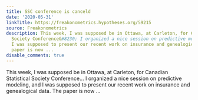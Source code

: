 ```yaml
---
title: SSC conference is canceld
date: '2020-05-31'
linkTitle: https://freakonometrics.hypotheses.org/59215
source: Freakonometrics
description: This week, I was supposed be in Ottawa, at Carleton, for Canadian Statistical
  Society Conference&#8230; I organized a nice session on predictive modeling, and
  I was supposed to present our recent work on insurance and genealogical data. The
  paper is now ...
disable_comments: true
---
```

This week, I was supposed be in Ottawa, at Carleton, for Canadian Statistical Society Conference&#8230; I organized a nice session on predictive modeling, and I was supposed to present our recent work on insurance and genealogical data. The paper is now ...
